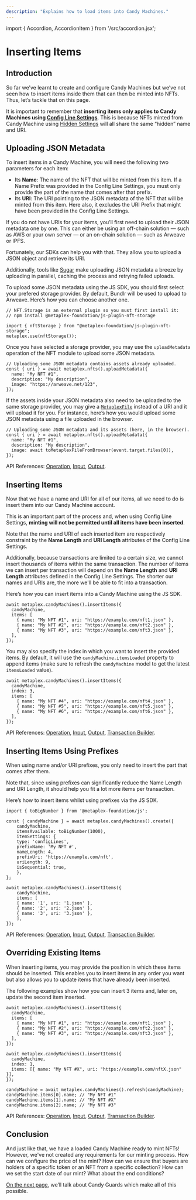 ```yaml
---
description: "Explains how to load items into Candy Machines."
---
```


import { Accordion, AccordionItem } from '/src/accordion.jsx';

# Inserting Items

## Introduction

So far we’ve learnt to create and configure Candy Machines but we’ve not seen how to insert items inside them that can then be minted into NFTs. Thus, let’s tackle that on this page.

It is important to remember that **inserting items only applies to Candy Machines using [Config Line Settings](/programs/candy-machine/candy-machine-settings#config-line-settings)**. This is because NFTs minted from Candy Machine using [Hidden Settings](/programs/candy-machine/candy-machine-settings#hidden-settings) will all share the same “hidden” name and URI.

## Uploading JSON Metadata

To insert items in a Candy Machine, you will need the following two parameters for each item:

- Its **Name**: The name of the NFT that will be minted from this item. If a Name Prefix was provided in the Config Line Settings, you must only provide the part of the name that comes after that prefix.
- Its **URI**: The URI pointing to the JSON metadata of the NFT that will be minted from this item. Here also, it excludes the URI Prefix that might have been provided in the Config Line Settings.

If you do not have URIs for your items, you’ll first need to upload their JSON metadata one by one. This can either be using an off-chain solution — such as AWS or your own server — or an on-chain solution — such as Arweave or IPFS.

Fortunately, our SDKs can help you with that. They allow you to upload a JSON object and retrieve its URI.

Additionally, tools like [Sugar](/developer-tools/sugar/guides/sugar-for-cmv3) make uploading JSON metadata a breeze by uploading in parallel, caching the process and retrying failed uploads.

<Accordion>
<AccordionItem title="JS SDK" open={true}>
<div className="accordion-item-padding">

To upload some JSON metadata using the JS SDK, you should first select your prefered storage provider. By default, Bundlr will be used to upload to Arweave. Here’s how you can choose another one.

```tsx
// NFT.Storage is an external plugin so you must first install it:
// npm install @metaplex-foundation/js-plugin-nft-storage

import { nftStorage } from "@metaplex-foundation/js-plugin-nft-storage";
metaplex.use(nftStorage());
```

Once you have selected a storage provider, you may use the `uploadMetadata` operation of the NFT module to upload some JSON metadata.

```tsx
// Uploading some JSON metadata contains assets already uploaded.
const { uri } = await metaplex.nfts().uploadMetadata({
  name: "My NFT #1",
  description: "My description",
  image: "https://arweave.net/123",
});
```

If the assets inside your JSON metadata also need to be uploaded to the same storage provider, you may give a [`MetaplexFile`](https://metaplex-foundation.github.io/js/types/js.MetaplexFile.html) instead of a URI and it will upload it for you. For instance, here’s how you would upload some JSON metadata using a file uploaded in the browser.

```tsx
// Uploading some JSON metadata and its assets (here, in the browser).
const { uri } = await metaplex.nfts().uploadMetadata({
  name: "My NFT #1",
  description: "My description",
  image: await toMetaplexFileFromBrowser(event.target.files[0]),
});
```

API References: [Operation](https://metaplex-foundation.github.io/js/classes/js.NftClient.html#uploadMetadata), [Input](https://metaplex-foundation.github.io/js/types/js.UploadMetadataInput.html), [Output](https://metaplex-foundation.github.io/js/types/js.UploadMetadataOutput.html).

</div>
</AccordionItem>
</Accordion>

## Inserting Items

Now that we have a name and URI for all of our items, all we need to do is insert them into our Candy Machine account.

This is an important part of the process and, when using Config Line Settings, **minting will not be permitted until all items have been inserted**.

Note that the name and URI of each inserted item are respectively constraint by the **Name Length** and **URI Length** attributes of the Config Line Settings.

Additionally, because transactions are limited to a certain size, we cannot insert thousands of items within the same transaction. The number of items we can insert per transaction will depend on the **Name Length** and **URI Length** attributes defined in the Config Line Settings. The shorter our names and URIs are, the more we'll be able to fit into a transaction.

<Accordion>
<AccordionItem title="JS SDK" open={true}>
<div className="accordion-item-padding">

Here’s how you can insert items into a Candy Machine using the JS SDK.

```tsx
await metaplex.candyMachines().insertItems({
  candyMachine,
  items: [
    { name: "My NFT #1", uri: "https://example.com/nft1.json" },
    { name: "My NFT #2", uri: "https://example.com/nft2.json" },
    { name: "My NFT #3", uri: "https://example.com/nft3.json" },
  ],
});
```

You may also specify the index in which you want to insert the provided items. By default, it will use the `candyMachine.itemsLoaded` property to append items (make sure to refresh the `candyMachine` model to get the latest `itemsLoaded` value).

```tsx
await metaplex.candyMachines().insertItems({
  candyMachine,
  index: 3,
  items: [
    { name: "My NFT #4", uri: "https://example.com/nft4.json" },
    { name: "My NFT #5", uri: "https://example.com/nft5.json" },
    { name: "My NFT #6", uri: "https://example.com/nft6.json" },
  ],
});
```

API References: [Operation](https://metaplex-foundation.github.io/js/classes/js.CandyMachineClient.html#insertItems), [Input](https://metaplex-foundation.github.io/js/types/js.InsertCandyMachineItemsInput.html), [Output](https://metaplex-foundation.github.io/js/types/js.InsertCandyMachineItemsOutput.html), [Transaction Builder](https://metaplex-foundation.github.io/js/classes/js.CandyMachineBuildersClient.html#insertItems).

</div>
</AccordionItem>
</Accordion>

## Inserting Items Using Prefixes

When using name and/or URI prefixes, you only need to insert the part that comes after them.

Note that, since using prefixes can significantly reduce the Name Length and URI Length, it should help you fit a lot more items per transaction.

<Accordion>
<AccordionItem title="JS SDK" open={true}>
<div className="accordion-item-padding">

Here’s how to insert items whilst using prefixes via the JS SDK.

```tsx
import { toBigNumber } from '@metaplex-foundation/js';

const { candyMachine } = await metaplex.candyMachines().create({
    candyMachine,
    itemsAvailable: toBigNumber(1000),
    itemSettings: {
    type: 'configLines',
    prefixName: 'My NFT #',
    nameLength: 4,
    prefixUri: 'https://example.com/nft',
    uriLength: 9,
    isSequential: true,
    },
};

await metaplex.candyMachines().insertItems({
    candyMachine,
    items: [
    { name: '1', uri: '1.json' },
    { name: '2', uri: '2.json' },
    { name: '3', uri: '3.json' },
    ],
});
```

API References: [Operation](https://metaplex-foundation.github.io/js/classes/js.CandyMachineClient.html#insertItems), [Input](https://metaplex-foundation.github.io/js/types/js.InsertCandyMachineItemsInput.html), [Output](https://metaplex-foundation.github.io/js/types/js.InsertCandyMachineItemsOutput.html), [Transaction Builder](https://metaplex-foundation.github.io/js/classes/js.CandyMachineBuildersClient.html#insertItems).

</div>
</AccordionItem>
</Accordion>

## Overriding Existing Items

When inserting items, you may provide the position in which these items should be inserted. This enables you to insert items in any order you want but also allows you to update items that have already been inserted.

<Accordion>
<AccordionItem title="JS SDK" open={true}>
<div className="accordion-item-padding">

The following examples show how you can insert 3 items and, later on, update the second item inserted.

```tsx
await metaplex.candyMachines().insertItems({
  candyMachine,
  items: [
    { name: "My NFT #1", uri: "https://example.com/nft1.json" },
    { name: "My NFT #2", uri: "https://example.com/nft2.json" },
    { name: "My NFT #3", uri: "https://example.com/nft3.json" },
  ],
});

await metaplex.candyMachines().insertItems({
  candyMachine,
  index: 1,
  items: [{ name: "My NFT #X", uri: "https://example.com/nftX.json" }],
});

candyMachine = await metaplex.candyMachines().refresh(candyMachine);
candyMachine.items[0].name; // "My NFT #1"
candyMachine.items[1].name; // "My NFT #X"
candyMachine.items[2].name; // "My NFT #3"
```

API References: [Operation](https://metaplex-foundation.github.io/js/classes/js.CandyMachineClient.html#insertItems), [Input](https://metaplex-foundation.github.io/js/types/js.InsertCandyMachineItemsInput.html), [Output](https://metaplex-foundation.github.io/js/types/js.InsertCandyMachineItemsOutput.html), [Transaction Builder](https://metaplex-foundation.github.io/js/classes/js.CandyMachineBuildersClient.html#insertItems).

</div>
</AccordionItem>
</Accordion>

## Conclusion

And just like that, we have a loaded Candy Machine ready to mint NFTs! However, we've not created any requirements for our minting process. How can we configure the price of the mint? How can we ensure that buyers are holders of a specific token or an NFT from a specific collection? How can we set the start date of our mint? What about the end conditions?

[On the next page](/programs/candy-machine/candy-guards), we’ll talk about Candy Guards which make all of this possible.

